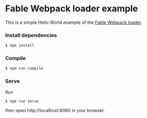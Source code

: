 # Fable Webpack loader example

This is a simple Hello World example of the [Fable Webpack loader](https://www.npmjs.com/package/fable-compiler-loader).

### Install dependencies

```bash
$ npm install
```

### Compile

```bash
$ npm run compile
```

### Serve

Run

```bash
$ npm run serve
```

then open http://localhost:8080 in your browser.
